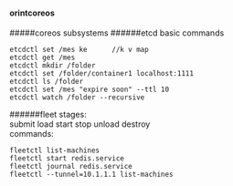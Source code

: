 #### orintcoreos
#####coreos subsystems
######etcd
basic commands
```
etcdctl set /mes ke      //k v map
etcdctl get /mes
etcdctl mkdir /folder
etcdctl set /folder/container1 localhost:1111
etcdctl ls /folder
etcdctl set /mes "expire soon" --ttl 10
etcdctl watch /folder --recursive
```
######fleet
stages:  
submit load start stop unload destroy   
commands:
```
fleetctl list-machines
fleetctl start redis.service
fleetctl journal redis.service
fleetctl --tunnel=10.1.1.1 list-machines
```

